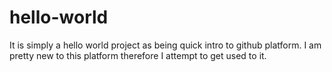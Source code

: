 # hello-world
It is simply a hello world project as being quick intro to github platform.
I am pretty new to this platform therefore I attempt to get used to it.
